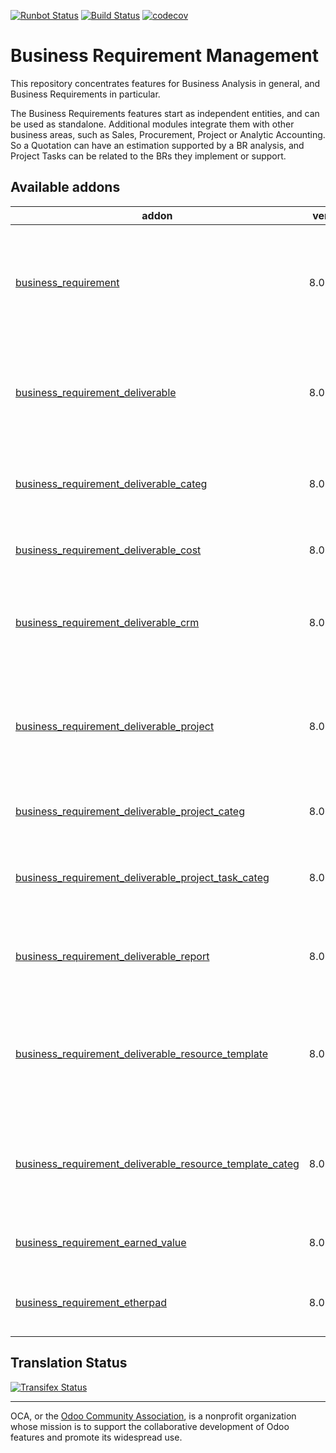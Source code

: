 [![Runbot Status](https://runbot.odoo-community.org/runbot/badge/flat/222/10.0.svg)](https://runbot.odoo-community.org/runbot/repo/github-com-oca-business-requirement-222)
[![Build Status](https://travis-ci.org/OCA/business-requirement.svg?branch=10.0)](https://travis-ci.org/OCA/business-requirement)
[![codecov](https://codecov.io/gh/OCA/business-requirement/branch/10.0/graph/badge.svg)](https://codecov.io/gh/OCA/business-requirement)


# Business Requirement Management

This repository concentrates features for Business Analysis in general, and Business Requirements in particular.

The Business Requirements features start as independent entities, and can be used as standalone.
Additional modules integrate them with other business areas, such as Sales, Procurement, Project or Analytic Accounting.
So a Quotation can have an estimation supported by a BR analysis, and Project Tasks can be related to the BRs they implement or support.


[//]: # (addons)

Available addons
----------------
addon | version | summary
--- | --- | ---
[business_requirement](business_requirement/) | 8.0.5.1.3 | Manage the Business Requirements (stories, scenarios, gaps and test cases) for your customers
[business_requirement_deliverable](business_requirement_deliverable/) | 8.0.5.0.1 | Manage the Business Requirement Deliverables and Resources for your customers
[business_requirement_deliverable_categ](business_requirement_deliverable_categ/) | 8.0.3.0.2 | Adds Task Categories to your Business Requirement Resources
[business_requirement_deliverable_cost](business_requirement_deliverable_cost/) | 8.0.2.0.0 | Control the cost of your Business Requirements
[business_requirement_deliverable_crm](business_requirement_deliverable_crm/) | 8.0.1.0.1 | Create your sales quotations directly from the Business Requirements deliverables
[business_requirement_deliverable_project](business_requirement_deliverable_project/) | 8.0.4.0.6 | Create projects and tasks directly from the Business Requirement and Resources lines
[business_requirement_deliverable_project_categ](business_requirement_deliverable_project_categ/) | 8.0.1.0.0 | Include category on generating project
[business_requirement_deliverable_project_task_categ](business_requirement_deliverable_project_task_categ/) | 8.0.1.0.2 | Adds Task Categories to your Business Requirement Resources
[business_requirement_deliverable_report](business_requirement_deliverable_report/) | 8.0.5.0.2 | Print the Business Requirement Document for your customers
[business_requirement_deliverable_resource_template](business_requirement_deliverable_resource_template/) | 8.0.1.0.1 | Manage default resource lines in your deliverable sales package from product template
[business_requirement_deliverable_resource_template_categ](business_requirement_deliverable_resource_template_categ/) | 8.0.1.0.0 | Manage default resource lines categories in your deliverable templates
[business_requirement_earned_value](business_requirement_earned_value/) | 8.0.1.0.0 | Manage the Earned Value for your customers
[business_requirement_etherpad](business_requirement_etherpad/) | 8.0.1.0.0 | Manage the Business Requirements Notes via Etherpad

[//]: # (end addons)

Translation Status
------------------
[![Transifex Status](https://www.transifex.com/projects/p/OCA-business-requirement-10-0/chart/image_png)](https://www.transifex.com/projects/p/OCA-business-requirement-10-0)

----

OCA, or the [Odoo Community Association](http://odoo-community.org/), is a nonprofit organization whose
mission is to support the collaborative development of Odoo features and
promote its widespread use.
